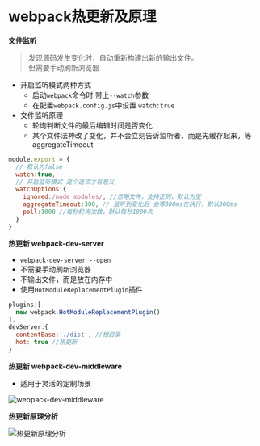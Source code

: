 # webpack热更新及原理

**文件监听**
>发现源码发生变化时，自动重新构建出新的输出文件。\
>但需要手动刷新浏览器

- 开启监听模式两种方式
  - 启动`webpack`命令时 带上`--watch`参数
  - 在配置`webpack.config.js`中设置 `watch:true`
- 文件监听原理
  - 轮询判断文件的最后编辑时间是否变化
  - 某个文件法神改了变化，并不会立刻告诉监听者，而是先缓存起来，等aggregateTimeout
```javaScript
module.export = {
  // 默认为false
  watch:true,
  // 开启监听模式 这个选项才有意义
  watchOptions:{
    ignored:/node_modules/, //忽略文件，支持正则，默认为空
    aggregateTimeout:300, // 监听到变化后 会等300ms在执行，默认300ms
    poll:1000 //每秒轮询次数，默认每秒1000次
  }
}
```
**热更新 webpack-dev-server**
- `webpack-dev-server --open`
- 不需要手动刷新浏览器
- 不输出文件，而是放在内存中
- 使用`HotModuleReplacementPlugin`插件
```javascript
plugins:[
  new webpack.HotModuleReplacementPlugin()
],
devServer:{
  contentBase:'./dist', //根目录
  hot: true //热更新
}
```
**热更新 webpack-dev-middleware**
- 适用于灵活的定制场景

![webpack-dev-middleware](https://raw.githubusercontent.com/luobosiji/blog/master/resources/webpack/webpack-dev-middleware.png)

**热更新原理分析**

![热更新原理分析](https://raw.githubusercontent.com/luobosiji/blog/master/resources/webpack/hot.png)